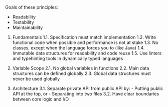 Goals of these principles:
- Readability
- Testability
- Maintainability

1. Fundamentals
   1.1. Specification must match implementation
   1.2. Write functional code when possible and performance is not at stake
   1.3. No classes, except when the language forces you to (like Java)
   1.4. Immutable data structures for readability and code reuse
   1.5. Use linters and typehinting tools in dynamically typed languages

2. Variable Scope
   2.1. No global variables in functions
   2.2. Main data structures can be defined globally
   2.3. Global data structures must never be used globally

3. Architecture
   3.1. Separate private API from public API by:
        - Putting public API at the top, or
        - Separating into two files
   3.2. Have clear boundaries between core logic and I/O

